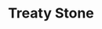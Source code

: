 ---
title: "Treaty Stone"
address: "Tourist Information Office, Arthurs Quay, Limerick, Co. Limerick"
tel: "+353 (0)61 31 7522"
county: "Limerick"
category: "Monuments"
type: "Content"
lat: "52.66439437866211"
lng: "-8.634660720825195"
---